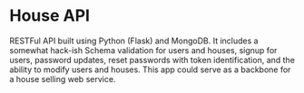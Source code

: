 # House API

RESTFul API built using Python (Flask) and MongoDB.
It includes a somewhat hack-ish Schema validation for users and houses, signup for users, password updates, reset passwords with token identification,
and the ability to modify users and houses. 
This app could serve as a backbone for a house selling web service. 